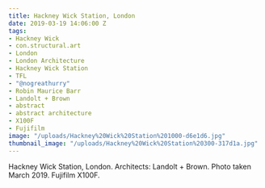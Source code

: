 ```yaml
---
title: Hackney Wick Station, London
date: 2019-03-19 14:06:00 Z
tags:
- Hackney Wick
- con.structural.art
- London
- London Architecture
- Hackney Wick Station
- TFL
- "@nogreathurry"
- Robin Maurice Barr
- Landolt + Brown
- abstract
- abstract architecture
- X100F
- Fujifilm
image: "/uploads/Hackney%20Wick%20Station%201000-d6e1d6.jpg"
thumbnail_image: "/uploads/Hackney%20Wick%20Station%20300-317d1a.jpg"
---
```


Hackney Wick Station, London. Architects: Landolt + Brown. Photo taken March 2019. Fujifilm X100F.